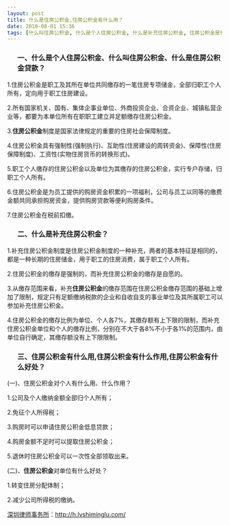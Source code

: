 ```yaml
---
layout: post
title: 什么是住房公积金,住房公积金有什么用？
date: 2010-08-01 15:36
tags: [什么叫住房公积金, 什么是个人住房公积金, 什么是补充住房公积金, 住房公积金是什么意思, 住房公积金有什么作用, 住房公积金有什么好处, 住房公积金有什么用, 是什么, 深圳房产律师咨询]
---
```

<ol>
<h3>一、什么是个人住房公积金、什么叫住房公积金、什么是住房公积金贷款？</h3>
</ol>
1.住房公积金是职工及其所在单位共同缴存的一笔住房专项储金，全部归职工个人所有，定向用于职工住房建设。

2.所有国家机关、国有、集体企事业单位、外商投资企业、合资企业、城镇私营企业等，都要为本单位所有在职职工建立并足额缴存住房公积金。

3.<strong>住房公积金</strong>制度是国家法律规定的重要的住房社会保障制度。

4.住房公积金具有强制性(强制执行)、互助性(住房建设的周转资金)、保障性(住房保障制度)、工资性(实物住房货币的转换形式)。

5.职工个人缴存的住房公积金以及单位为其缴存的住房公积金，实行专户存储，归职工个人所有。

6.住房公积金是为员工提供的购房资金积累的一项福利，公司与员工以同等的缴费金额共同承担购房资金，提供购房贷款等便利购房条件。

7.住房公积金在税前扣缴。
<ol>
<h3>二、什么是补充住房公积金？</h3>
</ol>
1.补充住房公积金制度是住房公积金制度的一种补充，两者的基本特征是相同的，都是一种长期的住房储金，用于职工的住房消费，属于职工个人所有。

2.住房公积金的缴存是强制的，而补充住房公积金的缴存是自愿的。

3.从缴存范围来看，补充<strong>住房公积金</strong>的缴存范围在住房公积金缴存范围的基础上增加了限制，规定只有足额缴纳税款的企业和自收自支的事业单位及其所属职工可以参加补充住房公积金。

4.住房公积金的缴存比例为单位、个人各7%，其缴存额有上下限的限制，而补充住房公积金单位和个人的缴存比例，分别在不大于各8%不小于各1%的范围内，由单位自行确定，其缴存额没有上下限限制。
<ol>
<h3>三、住房公积金有什么用,住房公积金有什么作用,住房公积金有什么好处？</h3>
</ol>
(一)、住房公积金对个人有什么用、什么作用？

1.公司及个人缴纳金额全部归个人所有；

2.免征个人所得税；

3.购房时可以申请住房公积金低息贷款；

4.购房金额不足时可以提取住房公积金；

5.退休时住房公积金可以一次性全部领取出来。

(二)、<strong>住房公积金</strong>对单位有什么好处？

1.转变住房分配体制；

2.减少公司所得税的缴纳。

<a href="http://h.lvshiminglu.com/">深圳律师事务所</a>：<a href="http://h.lvshiminglu.com/">http://h.lvshiminglu.com/</a>

